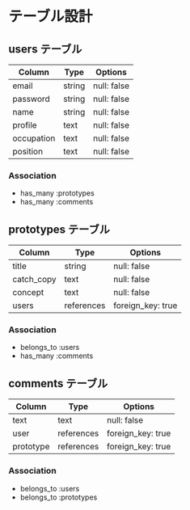 # テーブル設計

## users テーブル

| Column      | Type   | Options     |
| ----------- | ------ | ----------- |
| email       | string | null: false |
| password    | string | null: false |
| name        | string | null: false |
| profile     | text   | null: false |
| occupation  | text   | null: false |
| position    | text   | null: false |

### Association

- has_many :prototypes
- has_many :comments

## prototypes テーブル

| Column       | Type       | Options           |
| ------------ | ---------- | ----------------- |
| title        | string     | null: false       |
| catch_copy   | text       | null: false       |
| concept      | text       | null: false       |
| users        | references | foreign_key: true |

### Association

- belongs_to :users
- has_many :comments

## comments テーブル

| Column    | Type       | Options           |
| --------- | ---------- | ----------------- |
| text      | text       | null: false       |
| user      | references | foreign_key: true |
| prototype | references | foreign_key: true |

### Association

- belongs_to :users
- belongs_to :prototypes
